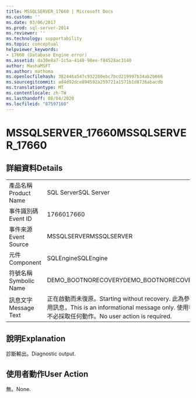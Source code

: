 ```yaml
---
title: MSSQLSERVER_17660 | Microsoft Docs
ms.custom: ''
ms.date: 03/06/2017
ms.prod: sql-server-2014
ms.reviewer: ''
ms.technology: supportability
ms.topic: conceptual
helpviewer_keywords:
- 17660 (Database Engine error)
ms.assetid: da30e8a7-1c5a-4140-98ee-f84528ac3140
author: MashaMSFT
ms.author: mathoma
ms.openlocfilehash: 382446a547c932280ebc7bcd219997b34ab2b666
ms.sourcegitcommit: ad4d92dce894592a259721a1571b1d8736abacdb
ms.translationtype: MT
ms.contentlocale: zh-TW
ms.lasthandoff: 08/04/2020
ms.locfileid: "87597160"
---
```

# <a name="mssqlserver_17660"></a><span data-ttu-id="7ebd6-102">MSSQLSERVER_17660</span><span class="sxs-lookup"><span data-stu-id="7ebd6-102">MSSQLSERVER_17660</span></span>
    
## <a name="details"></a><span data-ttu-id="7ebd6-103">詳細資料</span><span class="sxs-lookup"><span data-stu-id="7ebd6-103">Details</span></span>  
  
|||  
|-|-|  
|<span data-ttu-id="7ebd6-104">產品名稱</span><span class="sxs-lookup"><span data-stu-id="7ebd6-104">Product Name</span></span>|<span data-ttu-id="7ebd6-105">SQL Server</span><span class="sxs-lookup"><span data-stu-id="7ebd6-105">SQL Server</span></span>|  
|<span data-ttu-id="7ebd6-106">事件識別碼</span><span class="sxs-lookup"><span data-stu-id="7ebd6-106">Event ID</span></span>|<span data-ttu-id="7ebd6-107">17660</span><span class="sxs-lookup"><span data-stu-id="7ebd6-107">17660</span></span>|  
|<span data-ttu-id="7ebd6-108">事件來源</span><span class="sxs-lookup"><span data-stu-id="7ebd6-108">Event Source</span></span>|<span data-ttu-id="7ebd6-109">MSSQLSERVER</span><span class="sxs-lookup"><span data-stu-id="7ebd6-109">MSSQLSERVER</span></span>|  
|<span data-ttu-id="7ebd6-110">元件</span><span class="sxs-lookup"><span data-stu-id="7ebd6-110">Component</span></span>|<span data-ttu-id="7ebd6-111">SQLEngine</span><span class="sxs-lookup"><span data-stu-id="7ebd6-111">SQLEngine</span></span>|  
|<span data-ttu-id="7ebd6-112">符號名稱</span><span class="sxs-lookup"><span data-stu-id="7ebd6-112">Symbolic Name</span></span>|<span data-ttu-id="7ebd6-113">DEMO_BOOTNORECOVERY</span><span class="sxs-lookup"><span data-stu-id="7ebd6-113">DEMO_BOOTNORECOVERY</span></span>|  
|<span data-ttu-id="7ebd6-114">訊息文字</span><span class="sxs-lookup"><span data-stu-id="7ebd6-114">Message Text</span></span>|<span data-ttu-id="7ebd6-115">正在啟動而未復原。</span><span class="sxs-lookup"><span data-stu-id="7ebd6-115">Starting without recovery.</span></span> <span data-ttu-id="7ebd6-116">此為參考用訊息，</span><span class="sxs-lookup"><span data-stu-id="7ebd6-116">This is an informational message only.</span></span> <span data-ttu-id="7ebd6-117">使用者不必採取任何動作。</span><span class="sxs-lookup"><span data-stu-id="7ebd6-117">No user action is required.</span></span>|  
  
## <a name="explanation"></a><span data-ttu-id="7ebd6-118">說明</span><span class="sxs-lookup"><span data-stu-id="7ebd6-118">Explanation</span></span>  
 <span data-ttu-id="7ebd6-119">診斷輸出。</span><span class="sxs-lookup"><span data-stu-id="7ebd6-119">Diagnostic output.</span></span>  
  
## <a name="user-action"></a><span data-ttu-id="7ebd6-120">使用者動作</span><span class="sxs-lookup"><span data-stu-id="7ebd6-120">User Action</span></span>  
 <span data-ttu-id="7ebd6-121">無。</span><span class="sxs-lookup"><span data-stu-id="7ebd6-121">None.</span></span>  
  
  
